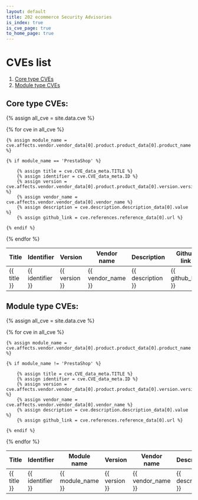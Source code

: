 ```yaml
---
layout: default
title: 202 ecommerce Security Advisories
is_index: true
is_cve_page: true
to_home_page: true
---
```


# CVEs list

1. [Core type CVEs](#core-type-cves)
2. [Module type CVEs](#module-type-cves)

## Core type CVEs:

{% assign all_cve = site.data.cve %}

<table>
  <thead>
    <tr>
      <th>Title</th>
      <th>Identifier</th>
      <th>Version</th>
      <th>Vendor name</th>
      <th>Description</th>
      <th>Github link</th>
    </tr>
  </thead>
  <tbody>

{% for cve in all_cve %}

    {% assign module_name = cve.affects.vendor.vendor_data[0].product.product_data[0].product_name %}

    {% if module_name == 'PrestaShop' %}

        {% assign title = cve.CVE_data_meta.TITLE %}
        {% assign identifier = cve.CVE_data_meta.ID %}
        {% assign version = cve.affects.vendor.vendor_data[0].product.product_data[0].version.version_data[0].version_value %}
        {% assign vendor_name = cve.affects.vendor.vendor_data[0].vendor_name %}
        {% assign description = cve.description.description_data[0].value %}
        {% assign github_link = cve.references.reference_data[0].url %}

<tr>
  <td>{{ title }}</td>
  <td>{{ identifier }}</td>
  <td>{{ version }}</td>
  <td>{{ vendor_name }}</td>
  <td>{{ description }}</td>
  <td>{{ github_link }}</td>
</tr>

    {% endif %}
{% endfor %}

  </tbody>
</table>


## Module type CVEs:

{% assign all_cve = site.data.cve %}

<table>
  <thead>
    <tr>
      <th>Title</th>
      <th>Identifier</th>
      <th>Module name</th>
      <th>Version</th>
      <th>Vendor name</th>
      <th>Description</th>
      <th>Github link</th>
    </tr>
  </thead>
  <tbody>

{% for cve in all_cve %}

    {% assign module_name = cve.affects.vendor.vendor_data[0].product.product_data[0].product_name %}

    {% if module_name != 'PrestaShop' %}

        {% assign title = cve.CVE_data_meta.TITLE %}
        {% assign identifier = cve.CVE_data_meta.ID %}
        {% assign version = cve.affects.vendor.vendor_data[0].product.product_data[0].version.version_data[0].version_value %}
        {% assign vendor_name = cve.affects.vendor.vendor_data[0].vendor_name %}
        {% assign description = cve.description.description_data[0].value %}
        {% assign github_link = cve.references.reference_data[0].url %}

<tr>
  <td>{{ title }}</td>
  <td>{{ identifier }}</td>
  <td>{{ module_name }}</td>
  <td>{{ version }}</td>
  <td>{{ vendor_name }}</td>
  <td>{{ description }}</td>
  <td>{{ github_link }}</td>
</tr>

    {% endif %}
{% endfor %}

  </tbody>
</table>